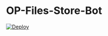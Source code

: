 # OP-Files-Store-Bot


[![Deploy](https://www.herokucdn.com/deploy/button.svg)](https://heroku.com/deploy?template=https://github.com/naveen211203/OP-Files-Store-Bot)
